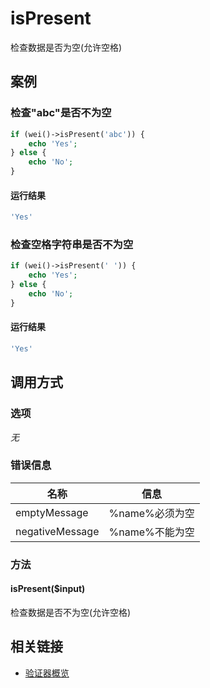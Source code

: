 isPresent
=========

检查数据是否为空(允许空格)

案例
----

### 检查"abc"是否不为空

```php
if (wei()->isPresent('abc')) {
    echo 'Yes';
} else {
    echo 'No';
}
```

#### 运行结果

```php
'Yes'
```

### 检查空格字符串是否不为空

```php
if (wei()->isPresent(' ')) {
    echo 'Yes';
} else {
    echo 'No';
}
```

#### 运行结果

```php
'Yes'
```

调用方式
--------

### 选项

*无*

### 错误信息

名称                   | 信息
-----------------------|------
emptyMessage           | %name%必须为空
negativeMessage        | %name%不能为空

### 方法

#### isPresent($input)
检查数据是否不为空(允许空格)

相关链接
--------

* [验证器概览](../book/validators.md)